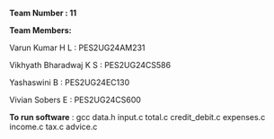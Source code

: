 **Team Number : 11**


**Team Members:**

Varun Kumar H L : PES2UG24AM231

Vikhyath Bharadwaj K S : PES2UG24CS586

Yashaswini B : PES2UG24EC130

Vivian Sobers E : PES2UG24CS600


**To run software** : gcc data.h input.c total.c credit_debit.c expenses.c income.c tax.c advice.c  
